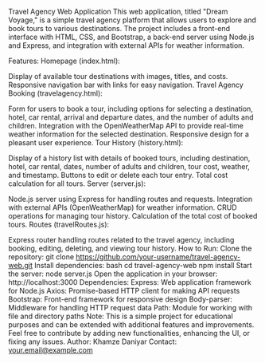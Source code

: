 Travel Agency Web Application
This web application, titled "Dream Voyage," is a simple travel agency platform that allows users to explore and book tours to various destinations. The project includes a front-end interface with HTML, CSS, and Bootstrap, a back-end server using Node.js and Express, and integration with external APIs for weather information.

Features:
Homepage (index.html):

Display of available tour destinations with images, titles, and costs.
Responsive navigation bar with links for easy navigation.
Travel Agency Booking (travelagency.html):

Form for users to book a tour, including options for selecting a destination, hotel, car rental, arrival and departure dates, and the number of adults and children.
Integration with the OpenWeatherMap API to provide real-time weather information for the selected destination.
Responsive design for a pleasant user experience.
Tour History (history.html):

Display of a history list with details of booked tours, including destination, hotel, car rental, dates, number of adults and children, tour cost, weather, and timestamp.
Buttons to edit or delete each tour entry.
Total cost calculation for all tours.
Server (server.js):

Node.js server using Express for handling routes and requests.
Integration with external APIs (OpenWeatherMap) for weather information.
CRUD operations for managing tour history.
Calculation of the total cost of booked tours.
Routes (travelRoutes.js):

Express router handling routes related to the travel agency, including booking, editing, deleting, and viewing tour history.
How to Run:
Clone the repository:
git clone https://github.com/your-username/travel-agency-web.git
Install dependencies:
bash
cd travel-agency-web
npm install
Start the server:
node server.js
Open the application in your browser:
http://localhost:3000
Dependencies:
Express: Web application framework for Node.js
Axios: Promise-based HTTP client for making API requests
Bootstrap: Front-end framework for responsive design
Body-parser: Middleware for handling HTTP request data
Path: Module for working with file and directory paths
Note:
This is a simple project for educational purposes and can be extended with additional features and improvements.
Feel free to contribute by adding new functionalities, enhancing the UI, or fixing any issues.
Author:
Khamze Daniyar
Contact: your.email@example.com
